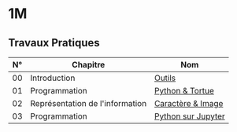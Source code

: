 # 1M

## Travaux Pratiques

| **N°** | **Chapitre**                    | **Nom**                           |
| :----: | ------------------------------- | --------------------------------- |
|   00   | Introduction                    | [Outils](1m/tp-00.md)             |
|   01   | Programmation                   | [Python & Tortue](1m/tp-01.md)    |
|   02   | Représentation de l'information | [Caractère & Image](1m/tp-02.md)  |
|   03   | Programmation                   | [Python sur Jupyter](1m/tp-03.md) |
